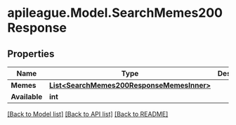 # apileague.Model.SearchMemes200Response

## Properties

Name | Type | Description | Notes
------------ | ------------- | ------------- | -------------
**Memes** | [**List&lt;SearchMemes200ResponseMemesInner&gt;**](SearchMemes200ResponseMemesInner.md) |  | [optional] 
**Available** | **int** |  | [optional] 

[[Back to Model list]](../README.md#documentation-for-models) [[Back to API list]](../README.md#documentation-for-api-endpoints) [[Back to README]](../README.md)

